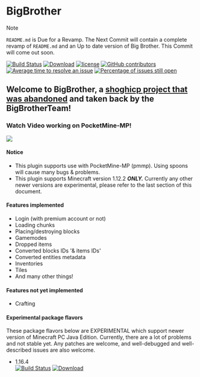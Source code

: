 BigBrother
=============
> [!NOTE]
> `README.md` is Due for a Revamp.
> The Next Commit will contain a complete revamp of `README.md` and an Up to date version of Big Brother. This Commit will come out soon.


[![Build Status](https://travis-ci.org/BigBrotherTeam/BigBrother.svg?branch=master)](https://travis-ci.org/BigBrotherTeam/BigBrother)
[![Download](https://api.bintray.com/packages/bigbrotherteam/BigBrother/BigBrother/images/download.svg)](https://bintray.com/bigbrotherteam/BigBrother/BigBrother/_latestVersion)
[![license](https://img.shields.io/github/license/BigBrotherTeam/BigBrother.svg)](https://github.com/BigBrotherTeam/BigBrother/blob/master/LICENSE)
[![GitHub contributors](https://img.shields.io/github/contributors/BigBrotherTeam/BigBrother.svg)](https://github.com/BigBrotherTeam/BigBrother/graphs/contributors)
[![Average time to resolve an issue](http://isitmaintained.com/badge/resolution/BigBrotherTeam/BigBrother.svg)](http://isitmaintained.com/project/BigBrotherTeam/BigBrother "Average time to resolve an issue")
[![Percentage of issues still open](http://isitmaintained.com/badge/open/BigBrotherTeam/BigBrother.svg)](http://isitmaintained.com/project/BigBrotherTeam/BigBrother "Percentage of issues still open")

Welcome to BigBrother, a [shoghicp project that was abandoned](https://github.com/shoghicp/bigbrother) and taken back by the BigBrotherTeam!
-------------

### Watch Video working on PocketMine-MP!
[![](http://img.youtube.com/vi/4oaYIW8YuNg/0.jpg)](http://www.youtube.com/watch?v=4oaYIW8YuNg)

#### Notice
* This plugin supports use with PocketMine-MP (pmmp). Using spoons will cause many bugs & problems.
* This plugin supports Minecraft version 1.12.2 ***ONLY.***
  Currently any other newer versions are experimental, please refer to the last section of this document.

#### Features implemented
* Login (with premium account or not)
* Loading chunks
* Placing/destroying blocks
* Gamemodes
* Dropped items
* Converted blocks IDs '& items IDs'
* Converted entities metadata
* Inventories
* Tiles
* And many other things!

#### Features not yet implemented
* Crafting

#### Experimental package flavors

These package flavors below are EXPERIMENTAL which support newer version of Minecraft PC Java Edition.
Currently, there are a lot of problems and not stable yet.
Any patches are welcome, and well-debugged and well-described issues are also welcome.

* 1.16.4  
[![Build Status](https://travis-ci.org/BigBrotherTeam/BigBrother.svg?branch=1.16.4)](https://travis-ci.org/BigBrotherTeam/BigBrother)
[![Download](https://api.bintray.com/packages/bigbrotherteam/BigBrother/BigBrother-1.16.4/images/download.svg)](https://bintray.com/bigbrotherteam/BigBrother/BigBrother-1.16.4/_latestVersion)
